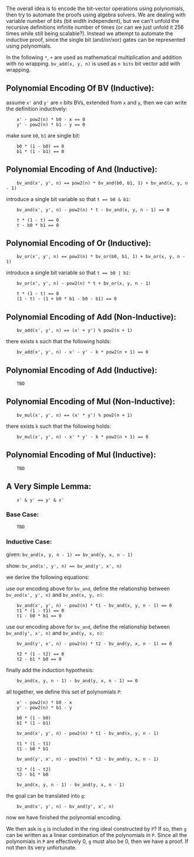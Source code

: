 The overall idea is to encode the bit-vector operations using polynomials, then try to automate the proofs using algebra solvers.
We are dealing with variable number of bits (bit width independent), but we can't unfold the recursive definitions infinite number of times (or can we just unfold it 256 times while still being scalable?). Instead we attempt to automate the inductive proof, since the single bit (and/or/xor) gates can be represented using polynomials.

In the following `*`, `+` are used as mathematical multiplication and addition with no wrapping. `bv_add(x, y, n)` is used as `n bits` bit vector add with wrapping.

## Polynomial Encoding Of BV (Inductive):

assume `x'`	and `y'` are `n` bits BVs, extended from `x` and `y`, then we can write the definition inductively:

		x' - pow2(n) * b0 - x == 0
		y' - pow2(n) * b1 - y == 0

make sure `b0`, `b1` are single bit:

		b0 * (1 - b0) == 0
		b1 * (1 - b1) == 0

## Polynomial Encoding of And (Inductive):

		bv_and(x', y', n) == pow2(n) * bv_and(b0, b1, 1) + bv_and(x, y, n - 1)

introduce a single bit variable so that `t == b0 & b1`:

		bv_and(x', y', n) - pow2(n) * t - bv_and(x, y, n - 1) == 0

		t * (1 - t) == 0
		t - b0 * b1 == 0

## Polynomial Encoding of Or (Inductive):

		bv_or(x', y', n) == pow2(n) * bv_or(b0, b1, 1) + bv_or(x, y, n - 1)

introduce a single bit variable so that `t == b0 | b1`:

		bv_or(x', y', n) - pow2(n) * t + bv_or(x, y, n - 1)

		t * (1 - t) == 0
		(1 - t) - (1 + b0 * b1 - b0 - b1) == 0

## Polynomial Encoding of Add (Non-Inductive):

		bv_add(x', y', n) == (x' + y') % pow2(n + 1)

there exists `k` such that the following holds:

		bv_add(x', y', n) - x' - y' - k * pow2(n + 1) == 0

## Polynomial Encoding of Add (Inductive):

		TBD

## Polynomial Encoding of Mul (Non-Inductive):

		bv_mul(x', y', n) == (x' * y') % pow2(n + 1)

there exists `k` such that the following holds:

		bv_mul(x', y', n) - x' * y' - k * pow2(n + 1) == 0

## Polynomial Encoding of Mul (Inductive):

		TBD

## A Very Simple Lemma:

		x' & y' == y' & x'

### Base Case:

		TBD

### Inductive Case:

given: `bv_and(x, y, n - 1) == bv_and(y, x, n - 1)`

show: `bv_and(x', y', n) == bv_and(y', x', n)`

we derive the following equations:

use our encoding above for `bv_and`, define the relationship between `bv_and(x', y', n)` and `bv_and(x, y, n)`:

		bv_and(x', y', n) - pow2(n) * t1 - bv_and(x, y, n - 1) == 0
		t1 * (1 - t1) == 0
		t1 - b0 * b1 == 0

use our encoding above for `bv_and`, define the relationship between `bv_and(y', x', n)` and `bv_and(y, x, n)`:

		bv_and(y', x', n) - pow2(n) * t2 - bv_and(y, x, n - 1) == 0

		t2 * (1 - t2) == 0
		t2 - b1 * b0 == 0

finally add the induction hypothesis:

		bv_and(x, y, n - 1) - bv_and(y, x, n - 1) == 0

all together, we define this set of polynomials `P`:

		x' - pow2(n) * b0 - x
		y' - pow2(n) * b1 - y

		b0 * (1 - b0)
		b1 * (1 - b1)

		bv_and(x', y', n) - pow2(n) * t1 - bv_and(x, y, n - 1)

		t1 * (1 - t1)
		t1 - b0 * b1

		bv_and(y', x', n) - pow2(n) * t2 - bv_and(y, x, n - 1)

		t2 * (1 - t2)
		t2 - b1 * b0

		bv_and(x, y, n - 1) - bv_and(y, x, n - 1)

the goal can be translated into `g`:

		bv_and(x', y', n) - bv_and(y', x', n) 

now we have finished the polynomial encoding. 

We then ask is `g` is included in the ring ideal constructed by `P`? If so, then `g` can be written as a linear combination of the polynomials in `P`. Since all the polynomials in `P` are effectively 0, `g` must also be 0, 
then we have a proof. If not then its very unfortunate. 

<!-- ## A Slightly More Complicated Lemma -->